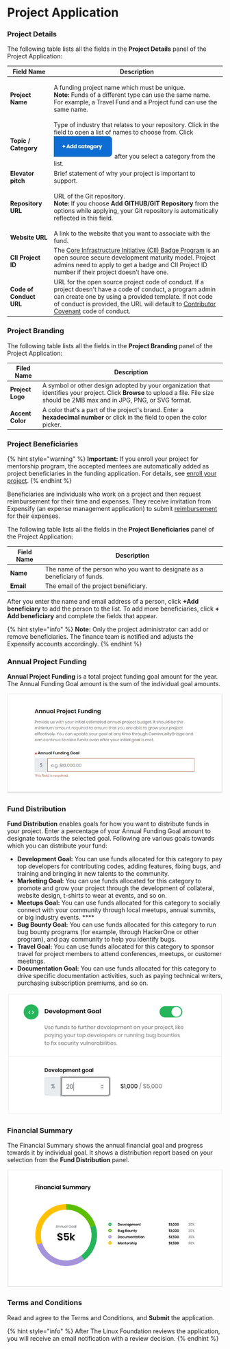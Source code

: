 # Project Application

### Project Details

The following table lists all the fields in the **Project Details** panel of the Project Application:

| Field Name              | Description                                                                                                                                                                                                                                                                                                                       |
| ----------------------- | --------------------------------------------------------------------------------------------------------------------------------------------------------------------------------------------------------------------------------------------------------------------------------------------------------------------------------- |
| **Project Name**        | <p>A funding project name which must be unique.<br><strong>Note:</strong> Funds of a different type can use the same name. For example, a Travel Fund and a Project fund can use the same name.</p>                                                                                                                               |
| **Topic / Category**    | Type of industry that relates to your repository. Click in the field to open a list of names to choose from. Click ![](<../.gitbook/assets/18088098 (3) (2) (1).jpg>) after you select a category from the list.                                                                                                                  |
| **Elevator pitch**      | Brief statement of why your project is important to support.                                                                                                                                                                                                                                                                      |
| **Repository URL**      | <p>URL of the Git repository. <br><strong>Note:</strong> If you choose <strong>Add GITHUB/GIT Repository</strong> from the options while applying, your Git repository is automatically reflected in this field.</p>                                                                                                              |
| **Website URL**         | A link to the website that you want to associate with the fund.                                                                                                                                                                                                                                                                   |
| **CII Project ID**      | The [Core Infrastructure Initiative (CII) Badge Program](https://www.coreinfrastructure.org/programs/badge-program/) is an open source secure development maturity model. Project admins need to apply to get a badge and CII Project ID number if their project doesn't have one.                                                |
| **Code of Conduct URL** | URL for the open source project code of conduct. If a project doesn't have a code of conduct, a program admin can create one by using a provided template. If not code of conduct is provided, the URL will default to [Contributor Covenant](https://www.contributor-covenant.org/version/1/4/code-of-conduct) code of conduct.  |

### Project Branding

The following table lists all the fields in the **Project Branding** panel of the Project Application:

| Filed Name       | Description                                                                                                                                                                        |
| ---------------- | ---------------------------------------------------------------------------------------------------------------------------------------------------------------------------------- |
| **Project Logo** | A symbol or other design adopted by your organization that identifies your project. Click **Browse** to upload a file. File size should be 2MB max and in JPG, PNG, or SVG format. |
| **Accent Color** | A color that's a part of the project's brand.  Enter a **hexadecimal number** or click in the field to open the color picker.                                                      |

### Project Beneficiaries

{% hint style="warning" %}
**Important:** If you enroll your project for mentorship program, the accepted mentees are automatically added as project beneficiaries in the funding application. For details, see [enroll your project](../mentorship/administrators/enroll-your-program/).
{% endhint %}

Beneficiaries are individuals who work on a project and then request reimbursement for their time and expenses. They receive invitation from Expensify (an expense management application) to submit  [reimbursement](get-reimbursed.md) for their expenses.

The following table lists all the fields in the **Project Beneficiaries** panel of the Project Application:

| Field Name | Description                                                                 |
| ---------- | --------------------------------------------------------------------------- |
| **Name**   | The name of the person who you want to designate as a beneficiary of funds. |
| **Email**  | The email of the project beneficiary.                                       |

After you enter the name and email address of a person, click **+Add beneficiary** to add the person to the list. To add more beneficiaries, click **+ Add beneficiary** and complete the fields that appear.

{% hint style="info" %}
**Note:** Only the project administrator can add or remove beneficiaries. The finance team is notified and adjusts the Expensify accounts accordingly.
{% endhint %}

### Annual Project Funding

**Annual Project Funding** is a total project funding goal amount for the year. The Annual Funding Goal amount is the sum of the individual goal amounts.

![Annual Project Funding](../.gitbook/assets/7418619.jpg)

### Fund Distribution

**Fund Distribution** enables goals for how you want to distribute funds in your project. Enter a percentage of your Annual Funding Goal amount to designate towards the selected goal. Following are various goals towards which you can distribute your fund:

* **Development Goal:** You can use funds allocated for this category to pay top developers for contributing codes, adding features, fixing bugs, and training and bringing in new talents to the community.
* **Marketing Goal:** You can use funds allocated for this category to promote and grow your project through the development of collateral, website design, t-shirts to wear at events, and so on.
* **Meetups Goal:** You can use funds allocated for this category to socially connect with your community through local meetups, annual summits, or big industry events. ****&#x20;
* **Bug Bounty Goal:** You can use funds allocated for this category to run bug bounty programs (for example, through HackerOne or other program), and pay community to help you identify bugs.
* **Travel Goal:** You can use funds allocated for this category to sponsor travel for project members to attend conferences, meetups, or customer meetings.
* **Documentation Goal:** You can use funds allocated for this category to drive specific documentation activities, such as paying technical writers, purchasing subscription premiums, and so on.

![](../.gitbook/assets/7418622.png)

### Financial Summary

The Financial Summary shows the annual financial goal and progress towards it by individual goal. It shows a distribution report based on your selection from the **Fund Distribution** panel.

![Financial Summary](../.gitbook/assets/7418621.png)

### Terms and Conditions

Read and agree to the Terms and Conditions, and **Submit** the application.

{% hint style="info" %}
After The Linux Foundation reviews the application, you will receive an email notification with a review decision.&#x20;
{% endhint %}
